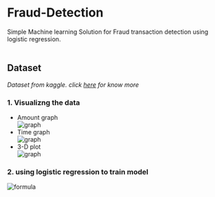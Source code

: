 # Fraud-Detection
Simple Machine learning Solution for Fraud transaction detection using logistic regression. 
</br></br>
## Dataset
*Dataset from kaggle. click [here](https://www.kaggle.com/mlg-ulb/creditcardfraud) for know more* </br>

### 1. Visualizng the data

*  Amount graph</br>
   ![graph](https://github.com/raita0100/Fraud-Detection/blob/master/Images/AmountvsClass.png)
*  Time graph</br>
   ![graph](https://github.com/raita0100/Fraud-Detection/blob/master/Images/TimevsClass.png)
*  3-D plot</br>
   ![graph](https://github.com/raita0100/Fraud-Detection/blob/master/Images/3D-map.png)
   </br>
### 2. using logistic regression to train model
![formula](https://github.com/raita0100/Fraud-Detection/blob/master/Images/content_lr_2.png)
